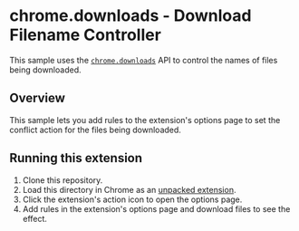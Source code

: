 # chrome.downloads - Download Filename Controller

This sample uses the [`chrome.downloads`](https://developer.chrome.com/docs/extensions/reference/downloads/) API to control the names of files being downloaded.

## Overview

This sample lets you add rules to the extension's options page to set the conflict action for the files being downloaded.

## Running this extension

1. Clone this repository.
2. Load this directory in Chrome as an [unpacked extension](https://developer.chrome.com/docs/extensions/mv3/getstarted/development-basics/#load-unpacked).
3. Click the extension's action icon to open the options page.
4. Add rules in the extension's options page and download files to see the effect.
